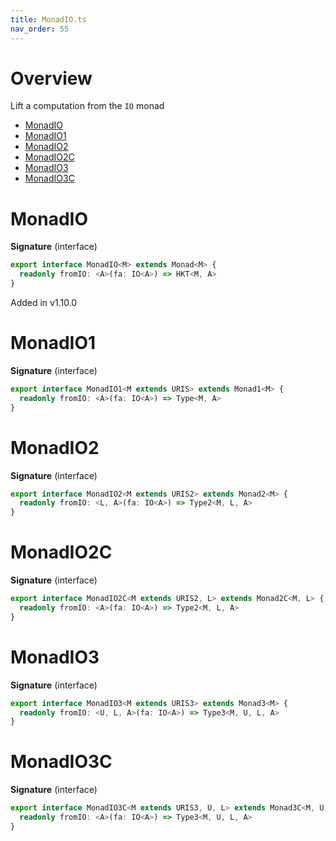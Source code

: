 ```yaml
---
title: MonadIO.ts
nav_order: 55
---
```


# Overview

Lift a computation from the `IO` monad

<!-- START doctoc generated TOC please keep comment here to allow auto update -->
<!-- DON'T EDIT THIS SECTION, INSTEAD RE-RUN doctoc TO UPDATE -->


- [MonadIO](#monadio)
- [MonadIO1](#monadio1)
- [MonadIO2](#monadio2)
- [MonadIO2C](#monadio2c)
- [MonadIO3](#monadio3)
- [MonadIO3C](#monadio3c)

<!-- END doctoc generated TOC please keep comment here to allow auto update -->

# MonadIO

**Signature** (interface)

```ts
export interface MonadIO<M> extends Monad<M> {
  readonly fromIO: <A>(fa: IO<A>) => HKT<M, A>
}
```

Added in v1.10.0

# MonadIO1

**Signature** (interface)

```ts
export interface MonadIO1<M extends URIS> extends Monad1<M> {
  readonly fromIO: <A>(fa: IO<A>) => Type<M, A>
}
```

# MonadIO2

**Signature** (interface)

```ts
export interface MonadIO2<M extends URIS2> extends Monad2<M> {
  readonly fromIO: <L, A>(fa: IO<A>) => Type2<M, L, A>
}
```

# MonadIO2C

**Signature** (interface)

```ts
export interface MonadIO2C<M extends URIS2, L> extends Monad2C<M, L> {
  readonly fromIO: <A>(fa: IO<A>) => Type2<M, L, A>
}
```

# MonadIO3

**Signature** (interface)

```ts
export interface MonadIO3<M extends URIS3> extends Monad3<M> {
  readonly fromIO: <U, L, A>(fa: IO<A>) => Type3<M, U, L, A>
}
```

# MonadIO3C

**Signature** (interface)

```ts
export interface MonadIO3C<M extends URIS3, U, L> extends Monad3C<M, U, L> {
  readonly fromIO: <A>(fa: IO<A>) => Type3<M, U, L, A>
}
```
